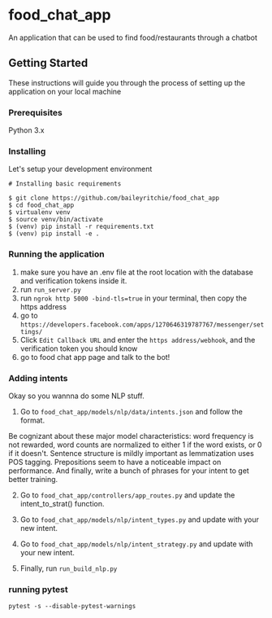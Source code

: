 # food_chat_app
An application that can be used to find food/restaurants through a chatbot


## Getting Started

These instructions will guide you through the process of setting up the application on your local machine

### Prerequisites

Python 3.x


### Installing

Let's setup your development environment


```
# Installing basic requirements

$ git clone https://github.com/baileyritchie/food_chat_app
$ cd food_chat_app
$ virtualenv venv
$ source venv/bin/activate
$ (venv) pip install -r requirements.txt
$ (venv) pip install -e .
```

### Running the application
1. make sure you have an .env file at the root location with the database and verification tokens inside it.
2. run ```run_server.py``` 
3. run ```ngrok http 5000 -bind-tls=true``` in your terminal, then copy the https address
4. go to ```https://developers.facebook.com/apps/1270646319787767/messenger/settings/```
5. Click ```Edit Callback URL``` and enter the ```https address/webhook```, and the verification token you should know
6. go to food chat app page and talk to the bot!


### Adding intents
Okay so you wannna do some NLP stuff. 

1. Go to ```food_chat_app/models/nlp/data/intents.json``` and follow the format. 

Be cognizant about these major model characteristics: word frequency is not rewarded, word counts are normalized to either 1 if the word exists, or 0 if it doesn't. Sentence structure is mildly important as lemmatization uses POS tagging. Prepositions seem to have a noticeable impact on performance. And finally, write a bunch of phrases for your intent to get better training.

2. Go to ```food_chat_app/controllers/app_routes.py``` and update the intent_to_strat() function.

3. Go to ```food_chat_app/models/nlp/intent_types.py``` and update with your new intent. 

4. Go to ```food_chat_app/models/nlp/intent_strategy.py``` and update with your new intent. 

5. Finally, run ```run_build_nlp.py```


### running pytest
```pytest -s --disable-pytest-warnings```